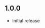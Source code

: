 1.0.0
--------------------------------------------------------------------------------
* Initial release